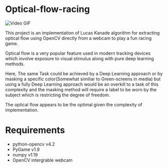 # Optical-flow-racing

![Video GIF](Optical_Flow_racing.gif)

This project is an implementation of Lucas Kanade algorithm for extracting optical flow using OpenCV directly from a webcam to play a fun racing game.


Optical flow is a very popular feature used in modern tracking devices which involve exposure to visual stimulus along with pure deep learning methods.

Here, The same Task could be achieved by a Deep Learning approach or by masking a specific color(Somewhat similiar to Green-screens in media) but using a fully Deep Learning approach would be an overkill to a task of this complexity and the masking method will require a label to be worn by the subject which is restricting the degree of freedom.

The optical flow appears to be the optimal given the complexity of implementation.

# Requirements
- python-opencv v4.2
- PyGame v1.9
- numpy v1.19
- OpenCV intergrable webcam
